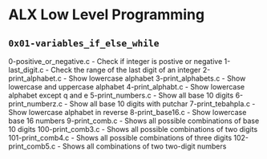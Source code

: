 # ALX Low Level Programming

## `0x01-variables_if_else_while`

0-positive_or_negative.c - Check if integer is postive or negative
1-last_digit.c - Check the range of the last digit of an integer
2-print_alphabet.c - Show lowercase alphabet
3-print_alphabets.c - Show lowercase and uppercase alphabet
4-print_alphabt.c - Show lowercase alphabet except q and e
5-print_numbers.c - Show all base 10 digits
6-print_numberz.c - Show all base 10 digits with putchar
7-print_tebahpla.c - Show lowercase alphabet in reverse
8-print_base16.c - Show lowercase base 16 numbers
9-print_comb.c - Shows all possible combinations of base 10 digits
100-print_comb3.c - Shows all possible combinations of two digits
101-print_comb4.c - Shows all possible combinations of three digits
102-print_comb5.c - Shows all combinations of two two-digit numbers
